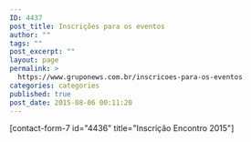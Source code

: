 ```yaml
---
ID: 4437
post_title: Inscrições para os eventos
author: ""
tags: ""
post_excerpt: ""
layout: page
permalink: >
  https://www.gruponews.com.br/inscricoes-para-os-eventos
categories: categories
published: true
post_date: 2015-08-06 00:11:20
---
```

[contact-form-7 id="4436" title="Inscrição Encontro 2015"]